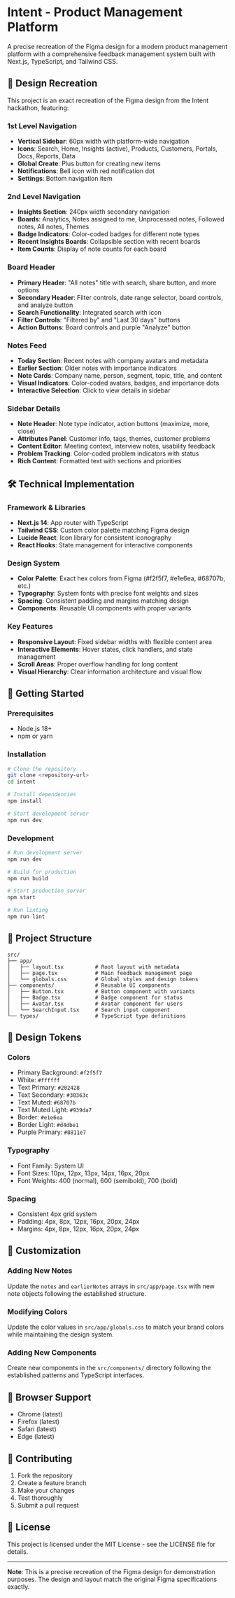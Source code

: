 # Intent - Product Management Platform

A precise recreation of the Figma design for a modern product management platform with a comprehensive feedback management system built with Next.js, TypeScript, and Tailwind CSS.

## 🎯 **Design Recreation**

This project is an exact recreation of the Figma design from the Intent hackathon, featuring:

### **1st Level Navigation**
- **Vertical Sidebar**: 60px width with platform-wide navigation
- **Icons**: Search, Home, Insights (active), Products, Customers, Portals, Docs, Reports, Data
- **Global Create**: Plus button for creating new items
- **Notifications**: Bell icon with red notification dot
- **Settings**: Bottom navigation item

### **2nd Level Navigation**
- **Insights Section**: 240px width secondary navigation
- **Boards**: Analytics, Notes assigned to me, Unprocessed notes, Followed notes, All notes, Themes
- **Badge Indicators**: Color-coded badges for different note types
- **Recent Insights Boards**: Collapsible section with recent boards
- **Item Counts**: Display of note counts for each board

### **Board Header**
- **Primary Header**: "All notes" title with search, share button, and more options
- **Secondary Header**: Filter controls, date range selector, board controls, and analyze button
- **Search Functionality**: Integrated search with icon
- **Filter Controls**: "Filtered by" and "Last 30 days" buttons
- **Action Buttons**: Board controls and purple "Analyze" button

### **Notes Feed**
- **Today Section**: Recent notes with company avatars and metadata
- **Earlier Section**: Older notes with importance indicators
- **Note Cards**: Company name, person, segment, topic, title, and content
- **Visual Indicators**: Color-coded avatars, badges, and importance dots
- **Interactive Selection**: Click to view details in sidebar

### **Sidebar Details**
- **Note Header**: Note type indicator, action buttons (maximize, more, close)
- **Attributes Panel**: Customer info, tags, themes, customer problems
- **Content Editor**: Meeting context, interview notes, usability feedback
- **Problem Tracking**: Color-coded problem indicators with status
- **Rich Content**: Formatted text with sections and priorities

## 🛠 **Technical Implementation**

### **Framework & Libraries**
- **Next.js 14**: App router with TypeScript
- **Tailwind CSS**: Custom color palette matching Figma design
- **Lucide React**: Icon library for consistent iconography
- **React Hooks**: State management for interactive components

### **Design System**
- **Color Palette**: Exact hex colors from Figma (#f2f5f7, #e1e6ea, #68707b, etc.)
- **Typography**: System fonts with precise font weights and sizes
- **Spacing**: Consistent padding and margins matching design
- **Components**: Reusable UI components with proper variants

### **Key Features**
- **Responsive Layout**: Fixed sidebar widths with flexible content area
- **Interactive Elements**: Hover states, click handlers, and state management
- **Scroll Areas**: Proper overflow handling for long content
- **Visual Hierarchy**: Clear information architecture and visual flow

## 🚀 **Getting Started**

### **Prerequisites**
- Node.js 18+ 
- npm or yarn

### **Installation**
```bash
# Clone the repository
git clone <repository-url>
cd intent

# Install dependencies
npm install

# Start development server
npm run dev
```

### **Development**
```bash
# Run development server
npm run dev

# Build for production
npm run build

# Start production server
npm start

# Run linting
npm run lint
```

## 📁 **Project Structure**

```
src/
├── app/
│   ├── layout.tsx          # Root layout with metadata
│   ├── page.tsx            # Main feedback management page
│   └── globals.css         # Global styles and design tokens
├── components/             # Reusable UI components
│   ├── Button.tsx          # Button component with variants
│   ├── Badge.tsx           # Badge component for status
│   ├── Avatar.tsx          # Avatar component for users
│   └── SearchInput.tsx     # Search input component
└── types/                  # TypeScript type definitions
```

## 🎨 **Design Tokens**

### **Colors**
- Primary Background: `#f2f5f7`
- White: `#ffffff`
- Text Primary: `#202428`
- Text Secondary: `#30363c`
- Text Muted: `#68707b`
- Text Muted Light: `#939da7`
- Border: `#e1e6ea`
- Border Light: `#d4dbe1`
- Purple Primary: `#8811e7`

### **Typography**
- Font Family: System UI
- Font Sizes: 10px, 12px, 13px, 14px, 16px, 20px
- Font Weights: 400 (normal), 600 (semibold), 700 (bold)

### **Spacing**
- Consistent 4px grid system
- Padding: 4px, 8px, 12px, 16px, 20px, 24px
- Margins: 4px, 8px, 12px, 16px, 20px, 24px

## 🔧 **Customization**

### **Adding New Notes**
Update the `notes` and `earlierNotes` arrays in `src/app/page.tsx` with new note objects following the established structure.

### **Modifying Colors**
Update the color values in `src/app/globals.css` to match your brand colors while maintaining the design system.

### **Adding New Components**
Create new components in the `src/components/` directory following the established patterns and TypeScript interfaces.

## 📱 **Browser Support**

- Chrome (latest)
- Firefox (latest)
- Safari (latest)
- Edge (latest)

## 🤝 **Contributing**

1. Fork the repository
2. Create a feature branch
3. Make your changes
4. Test thoroughly
5. Submit a pull request

## 📄 **License**

This project is licensed under the MIT License - see the LICENSE file for details.

---

**Note**: This is a precise recreation of the Figma design for demonstration purposes. The design and layout match the original Figma specifications exactly.
